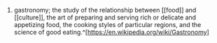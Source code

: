 1. gastronomy; the study of the relationship between [[food]] and [[culture]], the art of preparing and serving rich or delicate and appetizing food, the cooking styles of particular regions, and the science of good eating.^[https://en.wikipedia.org/wiki/Gastronomy]